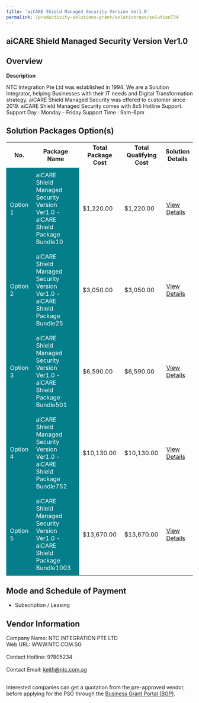 ```yaml
---
title: 'aiCARE Shield Managed Security Version Ver1.0'
permalink: /productivity-solutions-grant/solutionrepo/solution734
---
```


## aiCARE Shield Managed Security Version Ver1.0

## Overview

**Description**

NTC Integration Pte Ltd was established in 1994. We are a Solution Integrator, helping Businesses with their IT needs and Digital Transformation strategy. aiCARE Shield Managed Security was offered to customer since 2019. 
aiCARE Shield Managed Security comes with 8x5 Hotline Support.
Support Day : Monday - Friday
Support Time : 9am-6pm

## Solution Packages Option(s)

<table>
<tr>
<th><b>No.</b></th>
<th><b>Package Name</b></th>
<th><b>Total Package Cost</b></th>
<th><b>Total Qualifying Cost</b></th>
<th><b>Solution Details</b></th>
</tr>
<tr>
<td style='padding: 10px; background-color: #037E8A; color: #FFFFFF;'>Option 1</td>
<td style='padding: 10px; background-color: #037E8A; color: #FFFFFF;'>aiCARE Shield Managed Security Version Ver1.0 - aiCARE Shield Package Bundle10</td>
<td style='padding: 10px;'>$1,220.00</td>
<td style='padding: 10px;'>$1,220.00</td>
<td style='padding: 10px;'><a href='/images/psg/NTC_INTEGRATION_20200849_Desensitised_Annex_3_Part_1.pdf' target='_blank'>View Details</a></td>
</tr>
<tr>
<td style='padding: 10px; background-color: #037E8A; color: #FFFFFF;'>Option 2</td>
<td style='padding: 10px; background-color: #037E8A; color: #FFFFFF;'>aiCARE Shield Managed Security Version Ver1.0 - aiCARE Shield Package Bundle25</td>
<td style='padding: 10px;'>$3,050.00</td>
<td style='padding: 10px;'>$3,050.00</td>
<td style='padding: 10px;'><a href='/images/psg/NTC_INTEGRATION_20200849_Desensitised_Annex_3_Part_2.pdf' target='_blank'>View Details</a></td>
</tr>
<tr>
<td style='padding: 10px; background-color: #037E8A; color: #FFFFFF;'>Option 3</td>
<td style='padding: 10px; background-color: #037E8A; color: #FFFFFF;'>aiCARE Shield Managed Security Version Ver1.0 - aiCARE Shield Package Bundle501</td>
<td style='padding: 10px;'>$6,590.00</td>
<td style='padding: 10px;'>$6,590.00</td>
<td style='padding: 10px;'><a href='/images/psg/NTC_INTEGRATION_20200849_Desensitised_Annex_3_Part_3.pdf' target='_blank'>View Details</a></td>
</tr>
<tr>
<td style='padding: 10px; background-color: #037E8A; color: #FFFFFF;'>Option 4</td>
<td style='padding: 10px; background-color: #037E8A; color: #FFFFFF;'>aiCARE Shield Managed Security Version Ver1.0 - aiCARE Shield Package Bundle752</td>
<td style='padding: 10px;'>$10,130.00</td>
<td style='padding: 10px;'>$10,130.00</td>
<td style='padding: 10px;'><a href='/images/psg/NTC_INTEGRATION_20200849_Desensitised_Annex_3_Part_4.pdf' target='_blank'>View Details</a></td>
</tr>
<tr>
<td style='padding: 10px; background-color: #037E8A; color: #FFFFFF;'>Option 5</td>
<td style='padding: 10px; background-color: #037E8A; color: #FFFFFF;'>aiCARE Shield Managed Security Version Ver1.0 - aiCARE Shield Package Bundle1003</td>
<td style='padding: 10px;'>$13,670.00</td>
<td style='padding: 10px;'>$13,670.00</td>
<td style='padding: 10px;'><a href='/images/psg/NTC_INTEGRATION_20200849_Desensitised_Annex_3_Part_5.pdf' target='_blank'>View Details</a></td>
</tr>
</table>

## Mode and Schedule of Payment

 - Subscription / Leasing

## Vendor Information

 Company Name: NTC INTEGRATION PTE LTD<br>Web URL: WWW.NTC.COM.SG <br><br>Contact Hotline: 97805234 <br><br>Contact Email: keith@ntc.com.sg <br><br>

Interested companies can get a quotation from the pre-approved vendor, before applying for the PSG through the <a href='https://www.businessgrants.gov.sg/' target='_blank' rel='noopener'>Business Grant Portal (BGP)</a>.

<script src="/jquery/resize-tables.js"></script>
